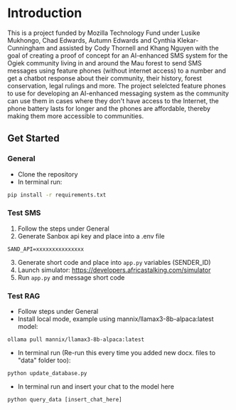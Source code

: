 # Introduction

This is a project funded by Mozilla Technology Fund under Lusike Mukhongo, Chad Edwards, Autumn Edwards and Cynthia Klekar-Cunningham and assisted by Cody Thornell and Khang Nguyen with the goal of creating a proof of concept for an AI-enhanced SMS system for the Ogiek community living in and around the Mau forest to send SMS messages using feature phones (without internet access) to a number and get a chatbot response about their community, their history, forest conservation, legal rulings and more. The project selelcted feature phones to use for developing an AI-enhanced messaging system as the community can use them in cases where they don't have access to the Internet, the phone battery lasts for longer and the phones are affordable, thereby making them more accessible to communities.

## Get Started

### General
- Clone the repository
- In terminal run:
```bash
pip install -r requirements.txt
```

### Test SMS
1. Follow the steps under General
2. Generate Sanbox api key and place into a .env file
```
SAND_API=xxxxxxxxxxxxxxx
```
3. Generate short code and place into `app.py` variables (SENDER_ID)
4. Launch simulator: https://developers.africastalking.com/simulator
5. Run `app.py` and message short code

### Test RAG
- Follow steps under General
- Install local mode, example using mannix/llamax3-8b-alpaca:latest model:
```
ollama pull mannix/llamax3-8b-alpaca:latest
```
- In terminal run (Re-run this every time you added new docx. files to "data" folder too):
```
python update_database.py
```
- In terminal run and insert your chat to the model here
```
python query_data [insert_chat_here]
```
